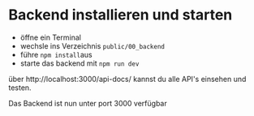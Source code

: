 # Backend installieren und starten
- öffne ein Terminal
- wechsle ins Verzeichnis `public/00_backend`
- führe `npm install`aus
- starte das backend mit `npm run dev`

über http://localhost:3000/api-docs/ kannst du alle API's einsehen und testen.

Das Backend ist nun unter port 3000 verfügbar